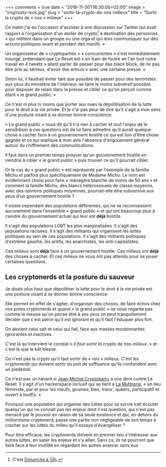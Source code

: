 +++
comments = true
date = "2016-11-30T16:30:00+02:00"
image = "img/rusty-lock.jpg"
slug = "sortir-la-crypto-de-nos-milieux"
title = "Sortir la crypto de « nos » milieux"
+++

Ce matin j'ai eu l'occasion d'assister à une discussion sur Twitter qui avait rapport à l'organisation d'un atelier de crypto[^1] à destination des personnes « qui militent dans un groupe ou une orga et qui dois communiquer sur des actions politiques avant et pendant des manifs. »

Un organisateur de « cryptoparties » « concurrentes » s'est immédiatement insurgé, prétendant que Le Reset est « en train de foutre en l'air tout notre travail en 4 tweets » allant parler de passer pour des black block, de ne pas être pris au sérieux, d'avoir des ennuis « avec une certaine presse. »

Selon lui, il faudrait éviter tant que possible de passer pour des terroristes aux yeux du ministère de l'intérieur, se faire le moins subversif possible pour disposer de relais dans la presse et cibler ce qu'on perçoit comme étant « le grand public. »

Ce n'est ni plus ni moins que porter aux nues la dépolitisation de la lutte pour le droit à la vie privée. Et je n'ai pas peur de dire qu'il s'agit à mon sens d'une posture visant à se donner bonne conscience.

« Le grand public » nous dit qu'il n'a rien à cacher et tout l'enjeu de le sensibiliser à ces questions est de lui faire admettre qu'il aurait quelque chose à cacher face à un gouvernement hostile ce qui est loin d'être chose gagnée et ce qui explique à mon avis l'absence d'engouement général autour du chiffrement des communications.

Il faut dans un premier temps prouver qu'un gouvernement hostile en viendrai à cibler « le grand public » puis trouver ce qu'il pourrait cibler.

Or le cas du « grand public » est représenté par l'exemple de la famille Michu et parfois plus spécifiquement de Madame Michu. Le nom est évidemment choisi pour faire « ménagère blanche de moins de 50 ans » et comment la famille Michu, des blancs hétérosexuels de classe moyenne, avec des opinions politiques moyennes, pourrait-elle être subversive aux yeux d'un gouvernement hostile ?

Il existe cependant des populations différentes, qui ne se reconnaissent aucunement dans l'ensemble « grand public » et qui ont beaucoup plus à caindre du gouvernement actuel qui leur est **déjà** hostile.

Il s'agit des populations LGBT les plus marginalisées. Il s'agit des populations racisées. Il s'agit des militants qui organisent les luttes politiques au sein de ces populations. Il s'agit des militants politiques d'extrême gauche, les antifa, les anarchistes, les anti-capitalistes.

Ces milieux sont **déjà** face à un gouvernement hostile. Ces milieux ont **déjà** des choses à cacher. Et ces milieux ne vous ont pas attendu pour se poser certaines questions.

## Les cryptonerds et la posture du sauveur

Je disais plus haut que dépolitiser la lutte pour le droit à la vie privée est une posture visant à se donner bonne conscience.

Elle permet en effet de s'agiter, d'organiser des choses, de faire échos chez nos potes cryptonerds et quand « le grand public » ne nous regarde pas comme le messie qu'on pense être à ses yeux on peut tranquillement décider que c'est parce qu'il est ignorant et qu'il faut l'éduquer plus fort.

On devient celui sait et celui qui fait, face aux masses moutonnantes ignorantes et inactives.

C'est là qu'intervient le constat « *Il faut sortir la crypto de nos milieux.* » et c'est là que le bât blesse.

Ce n'est pas la crypto qu'il faut sortir de « nos » milieux. C'est les cryptonerds qui doivent sortir du puit de suffisance qu'ils confondent avec un piedestal.

Ce n'est pas un hasard si [Jean-Michel Cryptoparty][2] a une dent contre Le Reset. Il s'agit d'un hackerspace inclusif qui se tient à [La Mutinerie][3], « un lieu féministe, par et pour les meufs, gouines, bies, trans', queers, participatif et ouvert à toutEs. »

Pourquoi une population qui organise des luttes pour sa survie irait écouter quelqu'un qui ne connait pas les enjeux dont il est question,  qui n'est pas menacé par le pouvoir en raison de sa seule existence et qui, en dehors du militantisme cryptonerd, passe une partie non négligeable de son temps à cracher sur les luttes du milieu qu'il essaye d'évangéliser ?

Pour être efficace, les cryptonerds doivent en premier lieu s'intéresser aux autres luttes, en saisir les enjeux et s'y allier. Sans ça, ils ne pourront que faire face à leur inutilité en regardant les autres avancer sans eux.


[2]: https://twitter.com/Hypsoline_/status/803886667593646080
[3]: http://lamutinerie.eu/

[^1]: C'est [Dimanche à 13h](https://twitter.com/le_RESET/status/803869538689384452).
